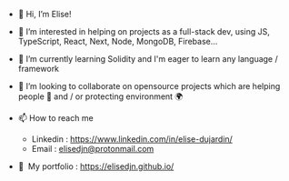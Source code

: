 - 👋  Hi, I’m Elise!

- 👀  I’m interested in helping on projects as a full-stack dev, using JS, TypeScript, React, Next, Node, MongoDB, Firebase...
- 🌱  I’m currently learning Solidity and I'm eager to learn any language / framework
- 💞️  I’m looking to collaborate on opensource projects which are helping people 🤝 and / or protecting environment 🌍

- 📫  How to reach me
  - Linkedin : https://www.linkedin.com/in/elise-dujardin/
  - Email : elisedjn@protonmail.com
- 🌟  My portfolio : https://elisedjn.github.io/

<!---
elisedjn/elisedjn is a ✨ special ✨ repository because its `README.md` (this file) appears on your GitHub profile.
You can click the Preview link to take a look at your changes.
--->
